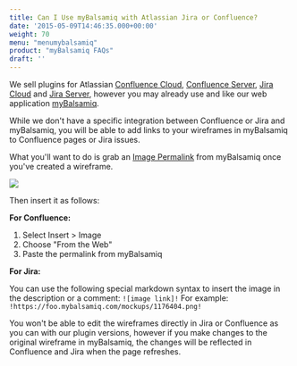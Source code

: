 ```yaml
---
title: Can I Use myBalsamiq with Atlassian Jira or Confluence?
date: '2015-05-09T14:46:35.000+00:00'
weight: 70
menu: "menumybalsamiq"
product: "myBalsamiq FAQs"
draft: ''
---
```


We sell plugins for Atlassian [Confluence Cloud](https://marketplace.atlassian.com/apps/1213404/balsamiq-wireframes-for-confluence-cloud), [Confluence Server](https://marketplace.atlassian.com/apps/256/balsamiq-wireframes-confluence-server), [Jira Cloud](https://marketplace.atlassian.com/apps/1212796/balsamiq-wireframes-for-jira-cloud) and [Jira Server](https://marketplace.atlassian.com/apps/5161/balsamiq-wireframes-for-jira-server), however you may already use and like our web application [myBalsamiq](https://balsamiq.com/products/mockups/mybalsamiq).

While we don't have a specific integration between Confluence or Jira and myBalsamiq, you will be able to add links to your wireframes in myBalsamiq to Confluence pages or Jira issues.

What you'll want to do is grab an [Image Permalink](https://docs.balsamiq.com/mybalsamiq/mockup/#mockup-description-permalink-download) from myBalsamiq once you've created a wireframe.

![](https://media.balsamiq.com/img/support/docs/myb/image-permalink.png)

Then insert it as follows:

**For Confluence:**

1.  Select Insert > Image
2.  Choose "From the Web"
3.  Paste the permalink from myBalsamiq

**For Jira:**

You can use the following special markdown syntax to insert the image in the description or a comment: `![image link]!` For example: `!https://foo.mybalsamiq.com/mockups/1176404.png!`

You won't be able to edit the wireframes directly in Jira or Confluence as you can with our plugin versions, however if you make changes to the original wireframe in myBalsamiq, the changes will be reflected in Confluence and Jira when the page refreshes.
